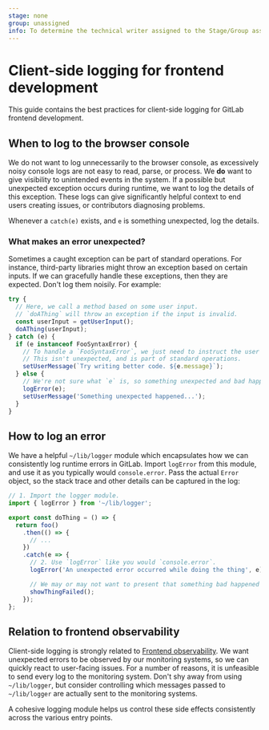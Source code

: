 ```yaml
---
stage: none
group: unassigned
info: To determine the technical writer assigned to the Stage/Group associated with this page, see https://about.gitlab.com/handbook/product/ux/technical-writing/#assignments
---
```


# Client-side logging for frontend development

This guide contains the best practices for client-side logging for GitLab
frontend development.

## When to log to the browser console

We do not want to log unnecessarily to the browser console, as excessively
noisy console logs are not easy to read, parse, or process. We **do** want to
give visibility to unintended events in the system. If a possible but unexpected
exception occurs during runtime, we want to log the details of this exception.
These logs can give significantly helpful context to end users creating issues, or
contributors diagnosing problems.

Whenever a `catch(e)` exists, and `e` is something unexpected, log the details.

### What makes an error unexpected?

Sometimes a caught exception can be part of standard operations. For instance, third-party
libraries might throw an exception based on certain inputs. If we can gracefully
handle these exceptions, then they are expected. Don't log them noisily.
For example:

```javascript
try {
  // Here, we call a method based on some user input.
  // `doAThing` will throw an exception if the input is invalid.
  const userInput = getUserInput();
  doAThing(userInput);
} catch (e) {
  if (e instanceof FooSyntaxError) {
    // To handle a `FooSyntaxError`, we just need to instruct the user to change their input.
    // This isn't unexpected, and is part of standard operations.
    setUserMessage(`Try writing better code. ${e.message}`);
  } else {
    // We're not sure what `e` is, so something unexpected and bad happened...
    logError(e);
    setUserMessage('Something unexpected happened...');
  }
}
```

## How to log an error

We have a helpful `~/lib/logger` module which encapsulates how we can
consistently log runtime errors in GitLab. Import `logError` from this
module, and use it as you typically would `console.error`. Pass the actual `Error`
object, so the stack trace and other details can be captured in the log:

```javascript
// 1. Import the logger module.
import { logError } from '~/lib/logger';

export const doThing = () => {
  return foo()
    .then(() => {
      // ...
    })
    .catch(e => {
      // 2. Use `logError` like you would `console.error`.
      logError('An unexpected error occurred while doing the thing', e);

      // We may or may not want to present that something bad happened to the end user.
      showThingFailed();
    });
};
```

## Relation to frontend observability

Client-side logging is strongly related to
[Frontend observability](https://about.gitlab.com/company/team/structure/working-groups/frontend-observability/).
We want unexpected errors to be observed by our monitoring systems, so
we can quickly react to user-facing issues. For a number of reasons, it is
unfeasible to send every log to the monitoring system. Don't shy away from using
`~/lib/logger`, but consider controlling which messages passed to `~/lib/logger`
are actually sent to the monitoring systems.

A cohesive logging module helps us control these side effects consistently
across the various entry points.
